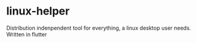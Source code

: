 # linux-helper
Distribution indenpendent tool for everything, a linux desktop user needs. Written in flutter
